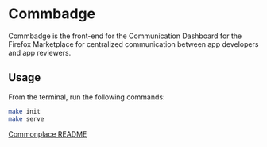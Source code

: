 # Commbadge

Commbadge is the front-end for the Communication Dashboard for the Firefox
Marketplace for centralized communication between app developers and app
reviewers.

## Usage

From the terminal, run the following commands:

```bash
make init
make serve
```

[Commonplace README](https://github.com/mozilla/commonplace/blob/master/README.md)
